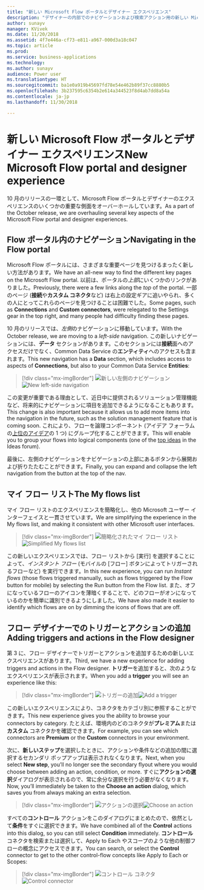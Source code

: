 ```yaml
---
title: "新しい Microsoft Flow ポータルとデザイナー エクスペリエンス"
description: "デザイナーの内部でのナビゲーションおよび検索アクション用の新しい Microsoft Flow エクスペリエンス。"
author: sunayv
manager: KVivek
ms.date: 11/20/2018
ms.assetid: 4f7e446a-cf73-e811-a967-000d3a18c047
ms.topic: article
ms.prod: 
ms.service: business-applications
ms.technology: 
ms.author: sunayv
audience: Power user
ms.translationtype: HT
ms.sourcegitcommit: ba1e0a919b45697fd78e54e462b89f37cc8880b5
ms.openlocfilehash: 3b237595c6354b2e614a344523f8d4ab7dd8a54a
ms.contentlocale: ja-jp
ms.lasthandoff: 11/30/2018

---
```

# <a name="new-microsoft-flow-portal-and-designer-experience"></a><span data-ttu-id="ae142-103">新しい Microsoft Flow ポータルとデザイナー エクスペリエンス</span><span class="sxs-lookup"><span data-stu-id="ae142-103">New Microsoft Flow portal and designer experience</span></span>




<span data-ttu-id="ae142-104">10 月のリリースの一環として、Microsoft Flow ポータルとデザイナーのエクスペリエンスのいくつかの重要な側面をオーバーホールしています。</span><span class="sxs-lookup"><span data-stu-id="ae142-104">As a part of the October release, we are overhauling several key aspects of the Microsoft Flow portal and designer experiences.</span></span>

## <a name="navigating-in-the-flow-portal"></a><span data-ttu-id="ae142-105">Flow ポータル内のナビゲーション</span><span class="sxs-lookup"><span data-stu-id="ae142-105">Navigating in the Flow portal</span></span>

<span data-ttu-id="ae142-106">Microsoft Flow ポータルには、さまざまな重要ページを見つけるまったく新しい方法があります。</span><span class="sxs-lookup"><span data-stu-id="ae142-106">We have an all-new way to find the different key pages on the Microsoft Flow portal.</span></span> <span data-ttu-id="ae142-107">以前は、ポータルの*上部*にいくつかのリンクがありました。</span><span class="sxs-lookup"><span data-stu-id="ae142-107">Previously, there were a few links along the *top* of the portal.</span></span> <span data-ttu-id="ae142-108">一部のページ (**接続**や**カスタム コネクタ**など) は右上の設定ギアに追いやられ、多くの人にとってこれらのページを見つけることは困難でした。</span><span class="sxs-lookup"><span data-stu-id="ae142-108">Some pages, such as **Connections** and **Custom connectors**, were relegated to the Settings gear in the top right, and many people had difficulty finding these pages.</span></span>

<span data-ttu-id="ae142-109">10 月のリリースでは、*左側*のナビゲーションに移動しています。</span><span class="sxs-lookup"><span data-stu-id="ae142-109">With the October release, we are moving to a *left-side* navigation.</span></span> <span data-ttu-id="ae142-110">この新しいナビゲーションには、**データ** セクションがあります。このセクションには**接続**面へのアクセスだけでなく、Common Data Service の**エンティティ**へのアクセスも含まれます。</span><span class="sxs-lookup"><span data-stu-id="ae142-110">This new navigation has a **Data** section, which includes access to aspects of **Connections**, but also to your Common Data Service **Entities**:</span></span>

> [!div class="mx-imgBorder"]
> <span data-ttu-id="ae142-111">![新しい左側のナビゲーション](media/flow-ui-enhancements-1.png "新しい左側のナビゲーション")</span><span class="sxs-lookup"><span data-stu-id="ae142-111">![New left-side navigation](media/flow-ui-enhancements-1.png "New left-side navigation")</span></span>

<span data-ttu-id="ae142-112">この変更が重要である理由として、近日中に提供されるソリューション管理機能など、将来的にナビゲーションに項目を追加できるようになることもあります。</span><span class="sxs-lookup"><span data-stu-id="ae142-112">This change is also important because it allows us to add more items into the navigation in the future, such as the solution management feature that is coming soon.</span></span> <span data-ttu-id="ae142-113">これにより、フローを論理コンポーネント (アイデア フォーラムの[上位のアイデア]( https://powerusers.microsoft.com/t5/Flow-Ideas/Provide-a-method-of-organising-Flows/idi-p/87796)の 1 つ) にグループ化することができます。</span><span class="sxs-lookup"><span data-stu-id="ae142-113">This will enable you to group your flows into logical components (one of the [top ideas]( https://powerusers.microsoft.com/t5/Flow-Ideas/Provide-a-method-of-organising-Flows/idi-p/87796) in the Ideas forum).</span></span>

<span data-ttu-id="ae142-114">最後に、左側のナビゲーションをナビゲーションの上部にあるボタンから展開および折りたたむことができます。</span><span class="sxs-lookup"><span data-stu-id="ae142-114">Finally, you can expand and collapse the left navigation from the button at the top of the nav.</span></span>

## <a name="the-my-flows-list"></a><span data-ttu-id="ae142-115">マイ フロー リスト</span><span class="sxs-lookup"><span data-stu-id="ae142-115">The My flows list</span></span>

<span data-ttu-id="ae142-116">マイ フロー リストのエクスペリエンスを簡略化し、他の Microsoft ユーザー インターフェイスと一貫させています。</span><span class="sxs-lookup"><span data-stu-id="ae142-116">We are simplifying the experience in the My flows list, and making it consistent with other Microsoft user interfaces.</span></span> 

> [!div class="mx-imgBorder"]
> <span data-ttu-id="ae142-117">![簡略化されたマイ フロー リスト](media/flow-ui-enhancements-2.png "簡略化されたマイ フロー リスト")</span><span class="sxs-lookup"><span data-stu-id="ae142-117">![Simplified My flows list](media/flow-ui-enhancements-2.png "Simplified My flows list")</span></span>

<span data-ttu-id="ae142-118">この新しいエクスペリエンスでは、フロー リストから [実行] を選択することによって、*インスタント フロー* (モバイルの [フロー] ボタンによってトリガーされるフローなど) を実行できます。</span><span class="sxs-lookup"><span data-stu-id="ae142-118">In this new experience, you can run *Instant flows* (those flows triggered manually, such as flows triggered by the Flow button for mobile) by selecting the Run button from the Flow list.</span></span> <span data-ttu-id="ae142-119">また、オフになっているフローのアイコンを薄暗くすることで、どのフローがオンになっているのかを簡単に識別できるようにしました。</span><span class="sxs-lookup"><span data-stu-id="ae142-119">We have also made it easier to identify which flows are on by dimming the icons of flows that are off.</span></span> 

## <a name="adding-triggers-and-actions-in-the-flow-designer"></a><span data-ttu-id="ae142-120">フロー デザイナーでのトリガーとアクションの追加</span><span class="sxs-lookup"><span data-stu-id="ae142-120">Adding triggers and actions in the Flow designer</span></span>

<span data-ttu-id="ae142-121">第 3 に、フロー デザイナーでトリガーとアクションを追加するための新しいエクスペリエンスがあります。</span><span class="sxs-lookup"><span data-stu-id="ae142-121">Third, we have a new experience for adding triggers and actions in the Flow designer.</span></span> <span data-ttu-id="ae142-122">**トリガー**を追加すると、次のようなエクスペリエンスが表示されます。</span><span class="sxs-lookup"><span data-stu-id="ae142-122">When you add a **trigger** you will see an experience like this:</span></span>

> [!div class="mx-imgBorder"]
> <span data-ttu-id="ae142-123">![トリガーの追加](media/flow-ui-enhancements-3.png "トリガーの追加")</span><span class="sxs-lookup"><span data-stu-id="ae142-123">![Add a trigger](media/flow-ui-enhancements-3.png "Add a trigger")</span></span>

<span data-ttu-id="ae142-124">この新しいエクスペリエンスにより、コネクタをカテゴリ別に参照することができます。</span><span class="sxs-lookup"><span data-stu-id="ae142-124">This new experience gives you the ability to browse your connectors by category.</span></span> <span data-ttu-id="ae142-125">たとえば、環境内のどのコネクタが**プレミアム**または**カスタム** コネクタかを確認できます。</span><span class="sxs-lookup"><span data-stu-id="ae142-125">For example, you can see which connectors are **Premium** or the **Custom** connectors in your environment.</span></span>

<span data-ttu-id="ae142-126">次に、**新しいステップ**を選択したときに、アクションや条件などの追加の間に選択するセカンダリ ポップアップは表示されなくなります。</span><span class="sxs-lookup"><span data-stu-id="ae142-126">Next, when you select **New step**, you’ll no longer see the secondary flyout where you would choose between adding an action, condition, or more.</span></span> <span data-ttu-id="ae142-127">すぐに**アクションの選択**ダイアログが表示されるので、常に余分な選択を行う必要がなくなります。</span><span class="sxs-lookup"><span data-stu-id="ae142-127">Now, you’ll immediately be taken to the **Choose an action** dialog, which saves you from always making an extra selection.</span></span>

> [!div class="mx-imgBorder"]
> <span data-ttu-id="ae142-128">![アクションの選択](media/flow-ui-enhancements-4.png "アクションの選択")</span><span class="sxs-lookup"><span data-stu-id="ae142-128">![Choose an action](media/flow-ui-enhancements-4.png "Choose an action")</span></span>


<span data-ttu-id="ae142-129">すべての**コントロール** アクションをこのダイアログにまとめたので、依然として**条件**をすぐに選択できます。</span><span class="sxs-lookup"><span data-stu-id="ae142-129">We have combined all of the **Control** actions into this dialog, so you can still select **Condition** immediately.</span></span> <span data-ttu-id="ae142-130">**コントロール** コネクタを検索または選択して、Apply to Each やスコープのような他の制御フローの概念にアクセスできます。</span><span class="sxs-lookup"><span data-stu-id="ae142-130">You can search, or select the **Control** connector to get to the other control-flow concepts like Apply to Each or Scopes:</span></span>

> [!div class="mx-imgBorder"]
> <span data-ttu-id="ae142-131">![コントロール コネクタ](media/flow-ui-enhancements-5.png "コントロール コネクタ")</span><span class="sxs-lookup"><span data-stu-id="ae142-131">![Control connector](media/flow-ui-enhancements-5.png "Control connector")</span></span>
